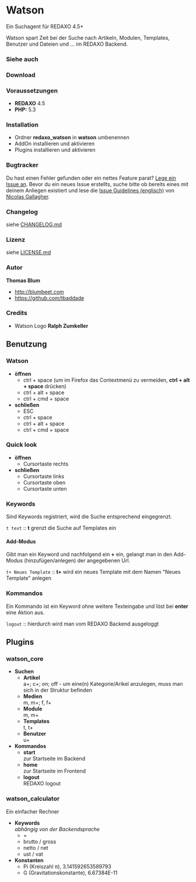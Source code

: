 
Watson
================================================================================

Ein Suchagent für REDAXO 4.5+

Watson spart Zeit bei der Suche nach Artikeln, Modulen, Templates, Benutzer und Dateien und … im REDAXO Backend.


### Siehe auch



### Download




### Voraussetzungen

* **REDAXO** 4.5
* **PHP:** 5.3



### Installation

* Ordner **redaxo_watson** in **watson** umbenennen
* AddOn installieren und aktivieren
* Plugins installieren und aktivieren



### Bugtracker

Du hast einen Fehler gefunden oder ein nettes Feature parat? [Lege ein Issue an](https://github.com/tbaddade/redaxo_watson/issues). Bevor du ein neues Issue erstellts, suche bitte ob bereits eines mit deinem Anliegen existiert und lese die [Issue Guidelines (englisch)](https://github.com/necolas/issue-guidelines) von [Nicolas Gallagher](https://github.com/necolas/).


### Changelog

siehe [CHANGELOG.md](https://github.com/tbaddade/redaxo_watson/blob/master/CHANGELOG.md)

### Lizenz

siehe [LICENSE.md](https://github.com/tbaddade/redaxo_watson/blob/master/LICENSE.md)


### Autor

**Thomas Blum**

* http://blumbeet.com
* https://github.com/tbaddade


### Credits

* Watson Logo **Ralph Zumkeller**



Benutzung
--------------------------------------------------------------------------------


### Watson

* **öffnen**
    * ctrl + space (um im Firefox das Contextmenü zu vermeiden, **ctrl + alt + space** drücken)
    * ctrl + alt + space
    * ctrl + cmd + space
* **schließen**
    * ESC
    * ctrl + space
    * ctrl + alt + space
    * ctrl + cmd + space




### Quick look

* **öffnen**
    * Cursortaste rechts
* **schließen**
    * Cursortaste links
    * Cursortaste oben
    * Cursortaste unten




### Keywords

Sind Keywords registriert, wird die Suche entsprechend eingegrenzt.<br />

`t text` :: **t** grenzt die Suche auf Templates ein

#### Add-Modus

Gibt man ein Keyword und nachfolgend ein **+** ein, gelangt man in den Add-Modus (hinzufügen/anlegen) der angegebenen Url.<br />

`t+ Neues Template` :: **t+** wird ein neues Template mit dem Namen "Neues Template" anlegen


### Kommandos

Ein Kommando ist ein Keyword ohne weitere Texteingabe und löst bei **enter** eine Aktion aus.<br />

`logout` :: hierdurch wird man vom REDAXO Backend ausgeloggt



Plugins
--------------------------------------------------------------------------------

### watson_core

* **Suchen**
    * **Artikel**<br />
        a+; c+; on; off - um eine(n) Kategorie/Arikel anzulegen, muss man sich in der Struktur befinden
    * **Medien**<br />
        m, m+; f, f+
    * **Module**<br />
        m, m+
    * **Templates**<br />
        t, t+
    * **Benutzer**<br />
        u+
* **Kommandos**
    * **start**<br />
        zur Startseite im Backend
    * **home**<br />
        zur Startseite im Frontend
    * **logout**<br />
        REDAXO logout




### watson_calculator

Ein einfacher Rechner

* **Keywords**<br />
  *abhängig von der Backendsprache*
    * =
    * brutto / gross
    * netto / net
    * ust / vat
* **Konstanten**
    * Pi (Kreiszahl π), 3.141592653589793
    * G (Gravitationskonstante), 6.67384E-11